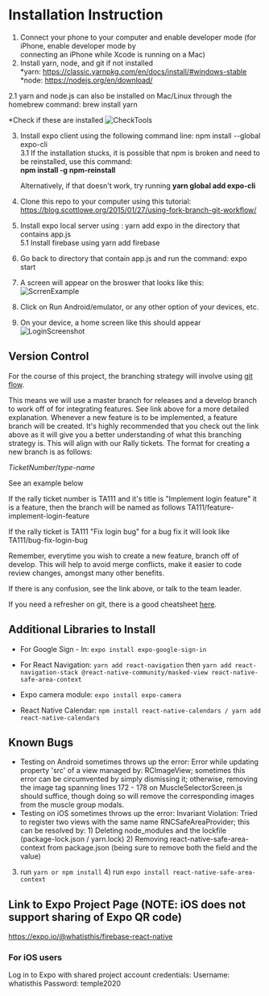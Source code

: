 # Installation Instruction

1. Connect your phone to your computer and enable developer mode (for iPhone, enable developer mode by  
   connecting an iPhone while Xcode is running on a Mac) 
2. Install yarn, node, and git if not installed \
  *yarn: https://classic.yarnpkg.com/en/docs/install/#windows-stable \
  *node: https://nodejs.org/en/download/ 
  
  2.1 yarn and node.js can also be installed on Mac/Linux through the homebrew command: brew install yarn 
  
 
  *Check if these are installed
  ![CheckTools](https://github.com/annguyen2790/firebase-reactnative/blob/master/Tools.PNG)
  
  
3. Install expo client using the following command line: npm install --global expo-cli \
   3.1 If the installation stucks, it is possible that npm is broken and need to be reinstalled, use this command: \
      **npm install -g npm-reinstall**

    Alternatively, if that doesn't work, try running **yarn global add expo-cli**

4. Clone this repo to your computer using this tutorial: https://blog.scottlowe.org/2015/01/27/using-fork-branch-git-workflow/
5. Install expo local server using : yarn add expo in the directory that contains app.js \
5.1 Install firebase using yarn add firebase 

6. Go back to directory that contain app.js and run the command: expo start
7. A screen will appear on the broswer that looks like this: \
    ![ScrrenExample](https://github.com/annguyen2790/firebase-reactnative/blob/master/screenEx.PNG)
    
8. Click on Run Android/emulator, or any other option of your devices, etc.
9. On your device, a home screen like this should appear
    ![LoginScreenshot](https://user-images.githubusercontent.com/54753472/99623739-bc247200-29fa-11eb-980f-b0ec59baa860.jpg)

## Version Control
For the course of this project, the branching strategy will involve using [git flow](https://www.atlassian.com/git/tutorials/comparing-workflows/gitflow-workflow).

This means we will use a master branch for releases and a develop branch to work off of for integrating features. See link above for a more detailed explanation. Whenever a new feature is to be implemented, a feature branch will be created. It's highly recommended that you check out the link above as it will give you a better understanding of what this branching strategy is. This will align with our Rally tickets. The format for creating a new branch is as follows:

*TicketNumber*/*type*-*name*

See an example below

If the rally ticket number is TA111 and it's title is "Implement login feature" it is a feature, then the branch will be named as follows
    TA111/feature-implement-login-feature

If the rally ticket is TA111 "Fix login bug" for a bug fix it will look like 
    TA111/bug-fix-login-bug

Remember, everytime you wish to create a new feature, branch off of develop. This will help to avoid merge conflicts, make it easier to code review changes, amongst many other benefits.

If there is any confusion, see the link above, or talk to the team leader.

If you need a refresher on git, there is a good cheatsheet [here](https://www.atlassian.com/git/tutorials/atlassian-git-cheatsheet).

## Additional Libraries to Install
* For Google Sign - In: `expo install expo-google-sign-in`
* For React Navigation: `yarn add react-navigation` then `yarn add react-navigation-stack @react-native-community/masked-view react-native-safe-area-context`

* Expo camera module: `expo install expo-camera`
* React Native Calendar: `npm install react-native-calendars / yarn add react-native-calendars`

## Known Bugs 
* Testing on Android sometimes throws up the error: Error while updating property 'src' of a view managed by: RCImageView; sometimes this error can be circumvented by simply       dismissing it; otherwise, removing the image tag spanning lines 172 - 178 on MuscleSelectorScreen.js should suffice, though doing so will remove the corresponding images from 
the muscle group modals. 
* Testing on iOS sometimes throws up the error: Invariant Violation: Tried to register two views with the same name RNCSafeAreaProvider; this can be resolved by: 1) Deleting 
node_modules and the lockfile (package-lock.json / yarn.lock) 2) Removing react-native-safe-area-context from package.json (being sure to remove both the field and the value)
3) run `yarn or npm install` 4) run `expo install react-native-safe-area-context` 

## Link to Expo Project Page (NOTE: iOS does not support sharing of Expo QR code)
https://expo.io/@whatisthis/firebase-react-native

### For iOS users
Log in to Expo with shared project account credentials:
Username: whatisthis
Password: temple2020
